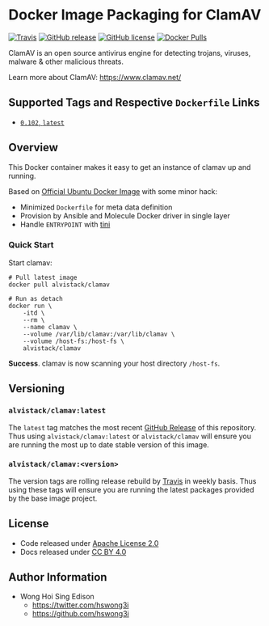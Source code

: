 # Docker Image Packaging for ClamAV

[![Travis](https://img.shields.io/travis/alvistack/docker-clamav.svg)](https://travis-ci.org/alvistack/docker-clamav)
[![GitHub release](https://img.shields.io/github/release/alvistack/docker-clamav.svg)](https://github.com/alvistack/docker-clamav/releases)
[![GitHub license](https://img.shields.io/github/license/alvistack/docker-clamav.svg)](https://github.com/alvistack/docker-clamav/blob/master/LICENSE)
[![Docker Pulls](https://img.shields.io/docker/pulls/alvistack/clamav.svg)](https://hub.docker.com/r/alvistack/clamav/)

ClamAV is an open source antivirus engine for detecting trojans, viruses, malware & other malicious threats.

Learn more about ClamAV: <https://www.clamav.net/>

## Supported Tags and Respective `Dockerfile` Links

  - [`0.102`, `latest`](https://github.com/alvistack/docker-clamav/blob/master/molecule/0.102/Dockerfile.j2)

## Overview

This Docker container makes it easy to get an instance of clamav up and running.

Based on [Official Ubuntu Docker Image](https://hub.docker.com/_/ubuntu/) with some minor hack:

  - Minimized `Dockerfile` for meta data definition
  - Provision by Ansible and Molecule Docker driver in single layer
  - Handle `ENTRYPOINT` with [tini](https://github.com/krallin/tini)

### Quick Start

Start clamav:

    # Pull latest image
    docker pull alvistack/clamav
    
    # Run as detach
    docker run \
        -itd \
        --rm \
        --name clamav \
        --volume /var/lib/clamav:/var/lib/clamav \
        --volume /host-fs:/host-fs \
        alvistack/clamav

**Success**. clamav is now scanning your host directory `/host-fs`.

## Versioning

### `alvistack/clamav:latest`

The `latest` tag matches the most recent [GitHub Release](https://github.com/alvistack/docker-clamav/releases) of this repository. Thus using `alvistack/clamav:latest` or `alvistack/clamav` will ensure you are running the most up to date stable version of this image.

### `alvistack/clamav:<version>`

The version tags are rolling release rebuild by [Travis](https://travis-ci.org/alvistack/docker-clamav) in weekly basis. Thus using these tags will ensure you are running the latest packages provided by the base image project.

## License

  - Code released under [Apache License 2.0](LICENSE)
  - Docs released under [CC BY 4.0](http://creativecommons.org/licenses/by/4.0/)

## Author Information

  - Wong Hoi Sing Edison
      - <https://twitter.com/hswong3i>
      - <https://github.com/hswong3i>
